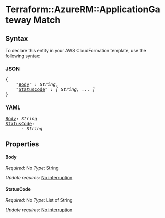# Terraform::AzureRM::ApplicationGateway Match

## Syntax

To declare this entity in your AWS CloudFormation template, use the following syntax:

### JSON

<pre>
{
    "<a href="#body" title="Body">Body</a>" : <i>String</i>,
    "<a href="#statuscode" title="StatusCode">StatusCode</a>" : <i>[ String, ... ]</i>
}
</pre>

### YAML

<pre>
<a href="#body" title="Body">Body</a>: <i>String</i>
<a href="#statuscode" title="StatusCode">StatusCode</a>: <i>
      - String</i>
</pre>

## Properties

#### Body

_Required_: No
_Type_: String

_Update requires_: [No interruption](https://docs.aws.amazon.com/AWSCloudFormation/latest/UserGuide/using-cfn-updating-stacks-update-behaviors.html#update-no-interrupt)

#### StatusCode

_Required_: No
_Type_: List of String

_Update requires_: [No interruption](https://docs.aws.amazon.com/AWSCloudFormation/latest/UserGuide/using-cfn-updating-stacks-update-behaviors.html#update-no-interrupt)

